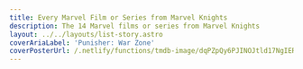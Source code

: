 ```yaml
---
title: Every Marvel Film or Series from Marvel Knights
description: The 14 Marvel films or series from Marvel Knights
layout: ../../layouts/list-story.astro
coverAriaLabel: 'Punisher: War Zone'
coverPosterUrl: /.netlify/functions/tmdb-image/dqPZpQy6PJINOJtld17NgIERusH.webp?transparent=0
---
```


